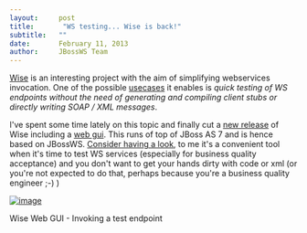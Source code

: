 ```yaml
---
layout:     post
title:       "WS testing... Wise is back!"
subtitle:   ""
date:       February 11, 2013
author:     JBossWS Team
---
```



[Wise](http://www.jboss.org/wise) is an interesting project with the aim of simplifying webservices invocation. One of the possible [usecases](https://community.jboss.org/wiki/Wise-coreProgrammerGuideversion20) it enables is _quick testing of WS endpoints without the need of generating and compiling client stubs or directly writing SOAP / XML messages_.  

I&#39;ve spent some time lately on this topic and finally cut a [new release](http://www.jboss.org/wise/downloads) of Wise including a [web gui](https://community.jboss.org/wiki/WiseGUIversion10). This runs of top of JBoss AS 7 and is hence based on JBossWS. [Consider having a look](http://jbosswise.blogspot.it/2013/02/wise-is-back.html), to me it&#39;s a convenient tool when it&#39;s time to test WS services (especially for business quality acceptance) and you don&#39;t want to get your hands dirty with code or xml (or you&#39;re not expected to do that, perhaps because you&#39;re a business quality engineer ;-) )  






[![image](//2.bp.blogspot.com/-u0C-ls4vn_k/URkJf4k8PpI/AAAAAAAABCI/3KtAIY5PTW4/s400/wise-gui-img4.png)](//2.bp.blogspot.com/-u0C-ls4vn_k/URkJf4k8PpI/AAAAAAAABCI/3KtAIY5PTW4/s1600/wise-gui-img4.png)




Wise Web GUI - Invoking a test endpoint










